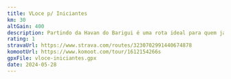 ```yaml
---
title: VLoce p/ Iniciantes
km: 30
altGain: 400 
description: Partindo da Havan do Barigui é uma rota ideal para quem já tem um cardio mas quer começar a fazer estrada de chão! Boa parte da rota em terra, com alguns trechos de ciclovia e poucas ruas. Também possui ponto de parada na VLoce para um lanche ou cerveja.
rating: 1
stravaUrl: https://www.strava.com/routes/3230702991440674878
komootUrl: https://www.komoot.com/tour/1612154266s
gpxFile: vloce-iniciantes.gpx
date: 2024-05-28
---
```

